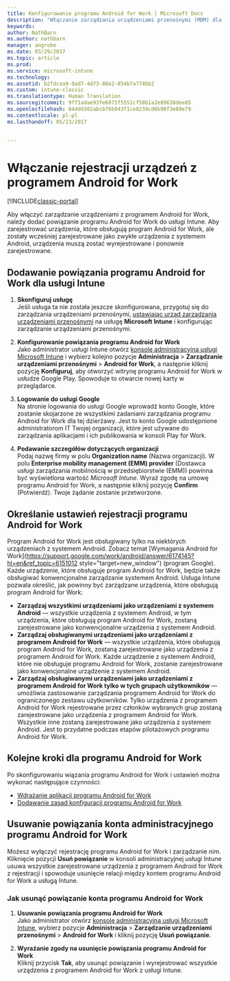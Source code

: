 ```yaml
---
title: Konfigurowanie programu Android for Work | Microsoft Docs
description: "Włączanie zarządzania urządzeniami przenośnymi (MDM) dla urządzeń z programem Android for Work w usłudze Microsoft Intune."
keywords: 
author: NathBarn
ms.author: nathbarn
manager: angrobe
ms.date: 03/29/2017
ms.topic: article
ms.prod: 
ms.service: microsoft-intune
ms.technology: 
ms.assetid: b2fdcea9-9ad7-4d73-88e2-854b7a774bb2
ms.custom: intune-classic
ms.translationtype: Human Translation
ms.sourcegitcommit: 9ff1adae93fe6873f5551cf58b1a2e89638dee85
ms.openlocfilehash: 644dd302abcb7bb943f1ce8239cd6b98f3e89e79
ms.contentlocale: pl-pl
ms.lasthandoff: 05/23/2017


---
```


# <a name="enable-enrollment-of-android-for-work-devices"></a>Włączanie rejestracji urządzeń z programem Android for Work

[!INCLUDE[classic-portal](../includes/classic-portal.md)]

Aby włączyć zarządzanie urządzeniami z programem Android for Work, należy dodać powiązanie programu Android for Work do usługi Intune. Aby zarejestrować urządzenia, które obsługują program Android for Work, ale zostały wcześniej zarejestrowane jako zwykłe urządzenia z systemem Android, urządzenia muszą zostać wyrejestrowane i ponownie zarejestrowane.

## <a name="add-android-for-work-binding-for-intune"></a>Dodawanie powiązania programu Android for Work dla usługi Intune

1. **Skonfiguruj usługę**<br>
Jeśli usługa ta nie została jeszcze skonfigurowana, przygotuj się do zarządzania urządzeniami przenośnymi, [ustawiając urząd zarządzania urządzeniami przenośnymi](/intune-classic/get-started/start-with-a-paid-subscription-to-microsoft-intune-step-8#enable-device-enrollment) na usługę **Microsoft Intune** i konfigurując zarządzanie urządzeniami przenośnymi.

2. **Konfigurowanie powiązania programu Android for Work**<br>
   Jako administrator usługi Intune otwórz [konsolę administracyjną usługi Microsoft Intune](https://manage.microsoft.com) i wybierz kolejno pozycje **Administracja** &gt; **Zarządzanie urządzeniami przenośnymi** &gt; **Android for Work**, a następnie kliknij pozycję **Konfiguruj**, aby otworzyć witrynę programu Android for Work w usłudze Google Play. Spowoduje to otwarcie nowej karty w przeglądarce.

3. **Logowanie do usługi Google**<br>
   Na stronie logowania do usługi Google wprowadź konto Google, które zostanie skojarzone ze wszystkimi zadaniami zarządzania programu Android for Work dla tej dzierżawy. Jest to konto Google udostępnione administratorom IT Twojej organizacji, które jest używane do zarządzania aplikacjami i ich publikowania w konsoli Play for Work.

4. **Podawanie szczegółów dotyczących organizacji**<br>
   Podaj nazwę firmy w polu **Organization name** (Nazwa organizacji). W polu **Enterprise mobility management (EMM) provider** (Dostawca usługi zarządzania mobilnością w przedsiębiorstwie (EMM)) powinna być wyświetlona wartość *Microsoft Intune*. Wyraź zgodę na umowę programu Android for Work, a następnie kliknij pozycję **Confirm** (Potwierdź). Twoje żądanie zostanie przetworzone.

## <a name="specify-android-for-work-enrollment-settings"></a>Określanie ustawień rejestracji programu Android for Work
   Program Android for Work jest obsługiwany tylko na niektórych urządzeniach z systemem Android. Zobacz temat [Wymagania Android for Work](https://support.google.com/work/android/answer/6174145?hl=en&ref_topic=6151012 style="target=new_window") (program Google).  Każde urządzenie, które obsługuje program Android for Work, będzie także obsługiwać konwencjonalne zarządzanie systemem Android.  Usługa Intune pozwala określić, jak powinny być zarządzane urządzenia, które obsługują program Android for Work:

   - **Zarządzaj wszystkimi urządzeniami jako urządzeniami z systemem Android** — wszystkie urządzenia z systemem Android, w tym urządzenia, które obsługują program Android for Work, zostaną zarejestrowane jako konwencjonalne urządzenia z systemem Android.
   - **Zarządzaj obsługiwanymi urządzeniami jako urządzeniami z programem Android for Work** — wszystkie urządzenia, które obsługują program Android for Work, zostaną zarejestrowane jako urządzenia z programem Android for Work. Każde urządzenie z systemem Android, które nie obsługuje programu Android for Work, zostanie zarejestrowane jako konwencjonalne urządzenie z systemem Android.
   - **Zarządzaj obsługiwanymi urządzeniami jako urządzeniami z programem Android for Work tylko w tych grupach użytkowników** — umożliwia zastosowanie zarządzania programem Android for Work do ograniczonego zestawu użytkowników. Tylko urządzenia z programem Android for Work rejestrowane przez członków wybranych grup zostaną zarejestrowane jako urządzenia z programem Android for Work. Wszystkie inne zostaną zarejestrowane jako urządzenia z systemem Android. Jest to przydatne podczas etapów pilotażowych programu Android for Work.

## <a name="next-steps-for-android-for-work"></a>Kolejne kroki dla programu Android for Work
Po skonfigurowaniu wiązania programu Android for Work i ustawień można wykonać następujące czynności:
- [Wdrażanie aplikacji programu Android for Work](android-for-work-apps.md)
- [Dodawanie zasad konfiguracji programu Android for Work](android-for-work-policy-settings-in-microsoft-intune.md)

## <a name="unbinding-your-android-for-work-administrative-account"></a>Usuwanie powiązania konta administracyjnego programu Android for Work

Możesz wyłączyć rejestrację programu Android for Work i zarządzanie nim. Kliknięcie pozycji **Usuń powiązanie** w konsoli administracyjnej usługi Intune usuwa wszystkie zarejestrowane urządzenia z programem Android for Work z rejestracji i spowoduje usunięcie relacji między kontem programu Android for Work a usługą Intune.

### <a name="how-to-unbind-an-android-for-work-account"></a>Jak usunąć powiązanie konta programu Android for Work

1. **Usuwanie powiązania programu Android for Work**<br>
    Jako administrator otwórz [konsolę administracyjną usługi Microsoft Intune](https://manage.microsoft.com), wybierz pozycje **Administracja** &gt; **Zarządzanie urządzeniami przenośnymi** &gt; **Android for Work** i kliknij pozycję **Usuń powiązanie**.

2. **Wyrażanie zgody na usunięcie powiązania programu Android for Work**<br>
  Kliknij przycisk **Tak**, aby usunąć powiązanie i wyrejestrować wszystkie urządzenia z programem Android for Work z usługi Intune.

